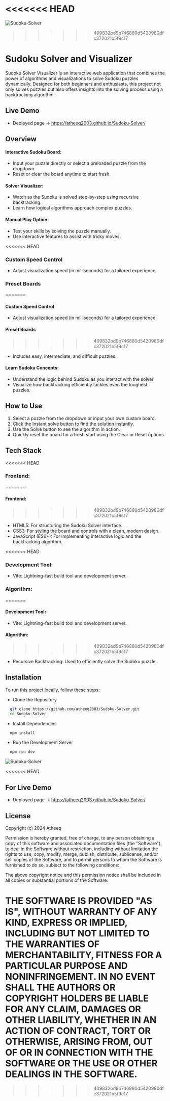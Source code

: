 <<<<<<< HEAD
=======
  ![Sudoku-Solver](https://github.com/user-attachments/assets/5aa6e3e6-e58d-4fc8-a199-ef193db553d3)

>>>>>>> 409832bd9b746880d5420980dfc372021b5f9c17
# Sudoku Solver and Visualizer

Sudoku Solver Visualizer is an interactive web application that combines the power of algorithms and visualizations to solve Sudoku puzzles dynamically. Designed for both beginners and enthusiasts, this project not only solves puzzles but also offers insights into the solving process using a backtracking algorithm.


## Live Demo
- Deployed page -> https://atheeq2003.github.io/Sudoku-Solver/

## Overview

#### Interactive Sudoku Board:

- Input your puzzle directly or select a preloaded puzzle from the dropdown.
- Reset or clear the board anytime to start fresh.

#### Solver Visualizer:

- Watch as the Sudoku is solved step-by-step using recursive backtracking.
- Learn how logical algorithms approach complex puzzles.

#### Manual Play Option:

- Test your skills by solving the puzzle manually.
- Use interactive features to assist with tricky moves.

<<<<<<< HEAD
### Custom Speed Control

- Adjust visualization speed (in milliseconds) for a tailored experience.

### Preset Boards

=======
#### Custom Speed Control
- Adjust visualization speed (in milliseconds) for a tailored experience.

#### Preset Boards
>>>>>>> 409832bd9b746880d5420980dfc372021b5f9c17
- Includes easy, intermediate, and difficult puzzles.

#### Learn Sudoku Concepts:

- Understand the logic behind Sudoku as you interact with the solver.
- Visualize how backtracking efficiently tackles even the toughest puzzles.

## How to Use

1. Select a puzzle from the dropdown or input your own custom board.
2. Click the Instant solve button to find the solution instantly.
3. Use the Solve button to see the algorithm in action.
4. Quickly reset the board for a fresh start using the Clear or Reset options.

## Tech Stack
<<<<<<< HEAD

### Frontend:

=======
#### Frontend:
>>>>>>> 409832bd9b746880d5420980dfc372021b5f9c17
- HTML5: For structuring the Sudoku Solver interface.
- CSS3: For styling the board and controls with a clean, modern design.
- JavaScript (ES6+): For implementing interactive logic and the backtracking algorithm.

<<<<<<< HEAD
### Development Tool:

- Vite: Lightning-fast build tool and development server.

### Algorithm:

=======
#### Development Tool:
- Vite: Lightning-fast build tool and development server.

#### Algorithm:
>>>>>>> 409832bd9b746880d5420980dfc372021b5f9c17
- Recursive Backtracking: Used to efficiently solve the Sudoku puzzle.

## Installation

To run this project locally, follow these steps:

- Clone the Repository

```bash
  git clone https://github.com/atheeq2003/Sudoku-Solver.git
  cd Sudoku-Solver
```

- Install Dependencies

```bash
  npm install  
```

- Run the Development Server

```bash
  npm run dev 
```

![Sudoku-Solver](https://github.com/user-attachments/assets/5aa6e3e6-e58d-4fc8-a199-ef193db553d3)

<<<<<<< HEAD
## For Live Demo

- Deployed page -> https://atheeq2003.github.io/Sudoku-Solver/

## License

Copyright (c) 2024 Atheeq

Permission is hereby granted, free of charge, to any person obtaining a copy
of this software and associated documentation files (the "Software"), to deal
in the Software without restriction, including without limitation the rights
to use, copy, modify, merge, publish, distribute, sublicense, and/or sell
copies of the Software, and to permit persons to whom the Software is
furnished to do so, subject to the following conditions:

The above copyright notice and this permission notice shall be included in all
copies or substantial portions of the Software.

THE SOFTWARE IS PROVIDED "AS IS", WITHOUT WARRANTY OF ANY KIND, EXPRESS OR
IMPLIED, INCLUDING BUT NOT LIMITED TO THE WARRANTIES OF MERCHANTABILITY,
FITNESS FOR A PARTICULAR PURPOSE AND NONINFRINGEMENT. IN NO EVENT SHALL THE
AUTHORS OR COPYRIGHT HOLDERS BE LIABLE FOR ANY CLAIM, DAMAGES OR OTHER
LIABILITY, WHETHER IN AN ACTION OF CONTRACT, TORT OR OTHERWISE, ARISING FROM,
OUT OF OR IN CONNECTION WITH THE SOFTWARE OR THE USE OR OTHER DEALINGS IN THE
SOFTWARE.
=======

>>>>>>> 409832bd9b746880d5420980dfc372021b5f9c17
